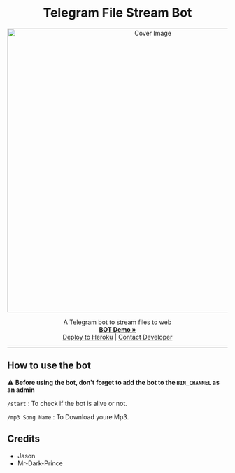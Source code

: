 <h1 align="center">Telegram File Stream Bot</h3>
<p align="center">
  <a href="https://github.com/EverythingSuckz/TG-FileStreamBot">
    <img src="https://socialify.git.ci/hirunaofficial/Telegram-Music-Download-Bot/image?description=1&font=Source%20Code%20Pro&forks=1&issues=1&language=1&owner=1&pattern=Floating%20Cogs&pulls=1&stargazers=1&theme=Dark" alt="Cover Image" width="650">
  </a>
  <p align="center">
    A Telegram bot to stream files to web
    <br />
    <a href="https://telegram.dog/mp3downloadtgbot"><strong>BOT Demo »</strong></a>
    <br />
    <a target="blank" href="https://heroku.com/deploy?template=https://github.com/hirunaofficial/Telegram-Music-Download-Bot">Deploy to Heroku</a>
    |
    <a target="blank" href="https://t.me/hirunaofficial">Contact Developer</a>
  </p>
</p>

<hr>

## How to use the bot

:warning: **Before using the  bot, don't forget to add the bot to the `BIN_CHANNEL` as an admin**
 
`/start` : To check if the bot is alive or not.

`/mp3 Song Name` : To Download youre Mp3.

## Credits

- Jason
- Mr-Dark-Prince
